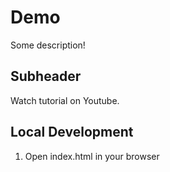 # Demo

Some description!


## Subheader


Watch tutorial on Youtube.

## Local Development

1. Open index.html in your browser
